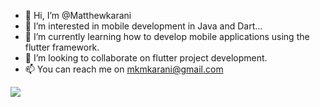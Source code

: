 - 👋 Hi, I’m @Matthewkarani
- 👀 I’m interested in mobile development in Java and Dart...
- 🌱 I’m currently learning how to develop mobile applications using the flutter framework.
- 🤝 I’m looking to collaborate on flutter project development.
- 📫 You can reach me on mkmkarani@gmail.com
<!---
Matthewkarani/Matthewkarani is a ✨ special ✨ repository because its `README.md` (this file) appears on your GitHub profile.
You can click the Preview link to take a look at your changes.
--->



<img src="https://github-readme-streak-stats.herokuapp.com/?user=matthewkarani&stroke=ffffff&background=1c1917&ring=10b981&fire=10b981&currStreakNum=ffffff&currStreakLabel=10b981&sideNums=ffffff&sideLabels=ffffff&dates=ffffff&hide_border=true" /></a>
